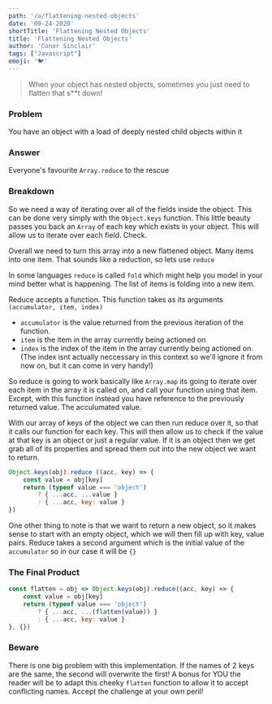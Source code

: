 ```yaml
---
path: '/a/flattening-nested-objects'
date: '09-24-2020'
shortTitle: 'Flattening Nested Objects'
title: 'Flattening Nested Objects'
author: 'Conor Sinclair'
tags: ["Javascript"]
emoji: '🐦'
---
```


> When your object has nested objects, sometimes you just need to flatten that s\*\*t down!

### Problem

You have an object with a load of deeply nested child objects within it

### Answer

Everyone's favourite `Array.reduce` to the rescue

### Breakdown

So we need a way of iterating over all of the fields inside the object. This can be done very simply with the `Object.keys` function. This little beauty passes you back an `Array` of each key which exists in your object. This will allow us to iterate over each field. Check.

Overall we need to turn this array into a new flattened object. Many items into one item. That sounds like a reduction, so lets use `reduce`

In some languages `reduce` is called `fold` which might help you model in your mind better what is happening. The list of items is folding into a new item.

Reduce accepts a function. This function takes as its arguments `(accumulator, item, index)`

- `accumulator` is the value returned from the previous iteration of the function.
- `item` is the item in the array currently being actioned on
- `index` is the index of the item in the array currently being actioned on. (The index isnt actually neccessary in this context so we'll ignore it from now on, but it can come in very handy!)

So reduce is going to work basically like `Array.map` its going to iterate over each item in the array it is called on, and call your function using that item. Except, with this function instead you have reference to the previously returned value. The acculumated value.

With our array of keys of the object we can then run reduce over it, so that it calls our function for each key. This will then allow us to check if the value at that key is an object or just a regular value. If it is an object then we get grab all of its properties and spread them out into the new object we want to return.

```jsx
Object.keys(obj).reduce ((acc, key) => {
	const value = obj[key]
	return (typeof value === 'object')
		? { ...acc, ...value }
		: { ...acc, key: value }
})
```

One other thing to note is that we want to return a new object, so it makes sense to start with an empty object, which we will then fill up with key, value pairs. Reduce takes a second argument which is the initial value of the `accumulator` so in our case it will be `{}`

### The Final Product

```jsx
const flatten = obj => Object.keys(obj).reduce((acc, key) => {
	const value = obj[key]
	return (typeof value === 'object')
		? { ...acc, ...(flatten(value)) }
		: { ...acc, key: value }
}, {})
```

### Beware

There is one big problem with this implementation. If the names of 2 keys are the same, the second will overwrite the first! A bonus for YOU the reader will be to adapt this cheeky `flatten` function to allow it to accept conflicting names. Accept the challenge at your own peril!
